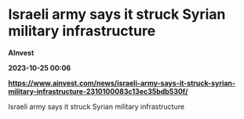 # Israeli army says it struck Syrian military infrastructure
**AInvest**

**2023-10-25 00:06**

**https://www.ainvest.com/news/israeli-army-says-it-struck-syrian-military-infrastructure-2310100083c13ec35bdb530f/**

Israeli army says it struck Syrian military infrastructure